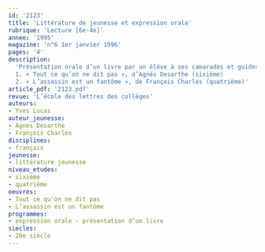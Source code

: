 ```yaml
---
id: '2123'
title: 'Littérature de jeunesse et expression orale'
rubrique: 'Lecture [6e-4e]'
annee: '1995'
magazine: 'n°6 1er janvier 1996'
pages: '4'
description: 
  'Présentation orale d’un livre par un élève à ses camarades et guides de préparation sur les deux titres suivants :
  1. « Tout ce qu’on ne dit pas », d’Agnès Desarthe (sixième)
  2. « L’assassin est un fantôme », de François Charles (quatrième)'
article_pdf: '2123.pdf'
revue: 'L’école des lettres des collèges'
auteurs:
- Yves Lucas
auteur_jeunesse:
- Agnès Desarthe
- François Charles
disciplines:
- français
jeunesse:
- littérature jeunesse
niveau_etudes:
- sixième
- quatrième
oeuvres:
- Tout ce qu’on ne dit pas
- L’assassin est un fantôme
programmes:
- expression orale - présentation d’un livre
siecles:
- 20e siècle
---
```

